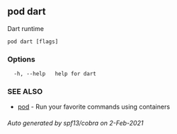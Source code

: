 ## pod dart

Dart runtime

```
pod dart [flags]
```

### Options

```
  -h, --help   help for dart
```

### SEE ALSO

* [pod](pod.md)	 - Run your favorite commands using containers

###### Auto generated by spf13/cobra on 2-Feb-2021
